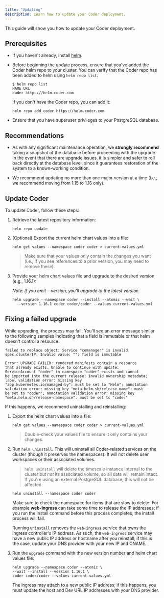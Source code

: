 ```yaml
---
title: "Updating"
description: Learn how to update your Coder deployment.
---
```


This guide will show you how to update your Coder deployment.

## Prerequisites

- If you haven't already, install [helm](https://helm.sh/docs/intro/install/).

- Before beginning the update process, ensure that you've added the Coder helm
  repo to your cluster. You can verify that the Coder repo has been added to
  helm using `helm repo list`:

  ```console
  $ helm repo list
  NAME URL
  coder https://helm.coder.com
  ```

  If you don't have the Coder repo, you can add it:

  ```console
  helm repo add coder https://helm.coder.com
  ```

- Ensure that you have superuser privileges to your PostgreSQL database.

## Recommendations

- As with any significant maintenance operation, we **strongly recommend**
  taking a snapshot of the database before proceeding with the upgrade. In the
  event that there are upgrade issues, it is simpler and safer to roll back
  directly at the database level, since it guarantees restoration of the system
  to a known-working condition.

- We recommend updating no more than one major version at a time (i.e., we
  recommend moving from 1.15 to 1.16 only).

## Update Coder

To update Coder, follow these steps:

1. Retrieve the latest repository information:

   ```console
   helm repo update
   ```

1. (Optional) Export the current helm chart values into a file:

   ```console
   helm get values --namespace coder coder > current-values.yml
   ```

   > Make sure that your values only contain the changes you want (i.e., if you
   > see references to a prior version, you may need to remove these).

1. Provide your helm chart values file and upgrade to the desired version (e.g.,
   1.16.1):

   _Note: If you omit --version, you'll upgrade to the latest version._

   ```console
   helm upgrade --namespace coder --install --atomic --wait \
     --version 1.16.1 coder coder/coder --values current-values.yml
   ```

## Fixing a failed upgrade

While upgrading, the process may fail. You'll see an error message similar to
the following samples indicating that a field is immutable or that helm doesn't
control a resource:

```text
failed to replace object: Service "cemanager" is invalid:
spec.clusterIP: Invalid value: "": field is immutable
```

```text
Error: UPGRADE FAILED: rendered manifests contain a resource
that already exists. Unable to continue with update:
ServiceAccount "coder" in namespace "coder" exists and cannot
be imported into the current release: invalid ownership metadata;
label validation error: missing key
"app.kubernetes.io/managed-by": must be set to "Helm"; annotation
validation error: missing key "meta.helm.sh/release-name": must
be set to "coder"; annotation validation error: missing key
"meta.helm.sh/release-namespace": must be set to "coder"
```

If this happens, we recommend uninstalling and reinstalling:

1. Export the helm chart values into a file:

   ```console
   helm get values --namespace coder coder > current-values.yml
   ```

   > Double-check your values file to ensure it only contains your changes.

1. Run `helm uninstall`. This will uninstall all Coder-related services on the
   cluster (though it preserves the namespaces). It will not delete user
   workspaces or their associated volumes.

   > `helm uninstall` will delete the timescale instance internal to the
   > cluster but *not* its associated volume, so all data will remain
   > intact. If you're using an external PostgreSQL database, this will not be
   > affected.

   ```console
   helm uninstall --namespace coder coder
   ```

   Make sure to check the namespace for items that are slow to delete. For
   example **web-ingress** can take some time to release the IP addresses; if
   you run the install command before this process completes, the install
   process will fail.

   Running `uninstall` removes the `web-ingress` service that owns the ingress
   controller's IP address. As such, the `web-ingress` service may have a new
   public IP address or hostname after you reinstall; if this is the case,
   update your DNS provider with your new IP and CNAME.

1. Run the `upgrade` command with the new version number and helm chart values
   file:

   ```console
   helm upgrade --namespace coder --atomic \
   --wait --install --version 1.16.1 \
   coder coder/coder --values current-values.yml
   ```

   The ingress may attach to a new public IP address; if this happens, you must
   update the host and Dev URL IP addresses with your DNS provider.
